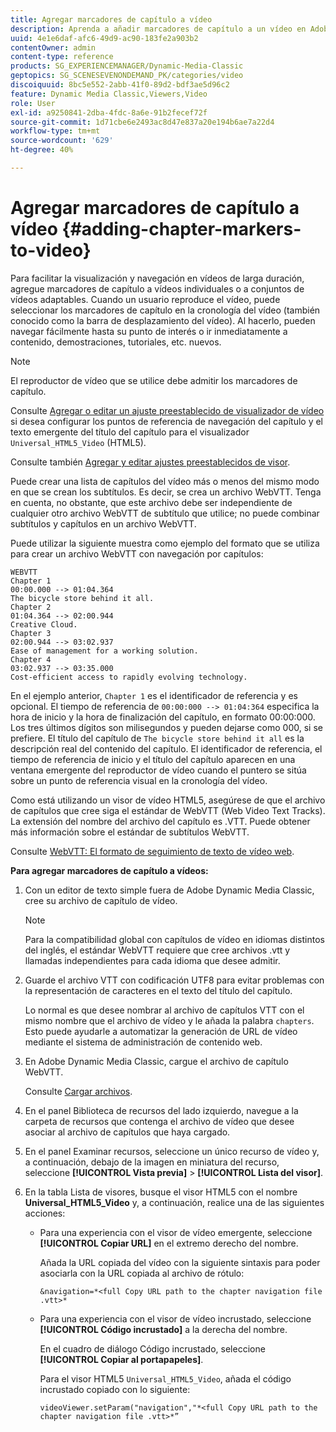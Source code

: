 ```yaml
---
title: Agregar marcadores de capítulo a vídeo
description: Aprenda a añadir marcadores de capítulo a un vídeo en Adobe Dynamic Media Classic.
uuid: 4e1e6daf-afc6-49d9-ac90-183fe2a903b2
contentOwner: admin
content-type: reference
products: SG_EXPERIENCEMANAGER/Dynamic-Media-Classic
geptopics: SG_SCENESEVENONDEMAND_PK/categories/video
discoiquuid: 8bc5e552-2abb-41f0-89d2-bdf3ae5d96c2
feature: Dynamic Media Classic,Viewers,Video
role: User
exl-id: a9250841-2dba-4fdc-8a6e-91b2fecef72f
source-git-commit: 1d71cbe6e2493ac8d47e837a20e194b6ae7a22d4
workflow-type: tm+mt
source-wordcount: '629'
ht-degree: 40%

---
```


# Agregar marcadores de capítulo a vídeo {#adding-chapter-markers-to-video}

Para facilitar la visualización y navegación en vídeos de larga duración, agregue marcadores de capítulo a vídeos individuales o a conjuntos de vídeos adaptables. Cuando un usuario reproduce el vídeo, puede seleccionar los marcadores de capítulo en la cronología del vídeo (también conocido como la barra de desplazamiento del vídeo). Al hacerlo, pueden navegar fácilmente hasta su punto de interés o ir inmediatamente a contenido, demostraciones, tutoriales, etc. nuevos.

>[!NOTE]
>
>El reproductor de vídeo que se utilice debe admitir los marcadores de capítulo.

Consulte [Agregar o editar un ajuste preestablecido de visualizador de vídeo](previewing-videos-video-viewer.md#adding_or_editing_a_video_viewer_preset) si desea configurar los puntos de referencia de navegación del capítulo y el texto emergente del título del capítulo para el visualizador `Universal_HTML5_Video` (HTML5).

Consulte también [Agregar y editar ajustes preestablecidos de visor](application-setup.md#adding_and_editing_viewer_presets).

Puede crear una lista de capítulos del vídeo más o menos del mismo modo en que se crean los subtítulos. Es decir, se crea un archivo WebVTT. Tenga en cuenta, no obstante, que este archivo debe ser independiente de cualquier otro archivo WebVTT de subtítulo que utilice; no puede combinar subtítulos y capítulos en un archivo WebVTT.

Puede utilizar la siguiente muestra como ejemplo del formato que se utiliza para crear un archivo WebVTT con navegación por capítulos:

```as3
WEBVTT 
Chapter 1 
00:00.000 --> 01:04.364 
The bicycle store behind it all. 
Chapter 2 
01:04.364 --> 02:00.944 
Creative Cloud. 
Chapter 3 
02:00.944 --> 03:02.937 
Ease of management for a working solution. 
Chapter 4 
03:02.937 --> 03:35.000 
Cost-efficient access to rapidly evolving technology.
```

En el ejemplo anterior, `Chapter 1` es el identificador de referencia y es opcional. El tiempo de referencia de `00:00:000 --> 01:04:364` especifica la hora de inicio y la hora de finalización del capítulo, en formato 00:00:000. Los tres últimos dígitos son milisegundos y pueden dejarse como 000, si se prefiere. El título del capítulo de `The bicycle store behind it all` es la descripción real del contenido del capítulo. El identificador de referencia, el tiempo de referencia de inicio y el título del capítulo aparecen en una ventana emergente del reproductor de vídeo cuando el puntero se sitúa sobre un punto de referencia visual en la cronología del vídeo.

Como está utilizando un visor de vídeo HTML5, asegúrese de que el archivo de capítulos que cree siga el estándar de WebVTT (Web Video Text Tracks). La extensión del nombre del archivo del capítulo es .VTT. Puede obtener más información sobre el estándar de subtítulos WebVTT.

Consulte [WebVTT: El formato de seguimiento de texto de vídeo web](https://w3c.github.io/webvtt/).

**Para agregar marcadores de capítulo a vídeos:**

1. Con un editor de texto simple fuera de Adobe Dynamic Media Classic, cree su archivo de capítulo de vídeo.

   >[!NOTE]
   >
   >Para la compatibilidad global con capítulos de vídeo en idiomas distintos del inglés, el estándar WebVTT requiere que cree archivos .vtt y llamadas independientes para cada idioma que desee admitir.

1. Guarde el archivo VTT con codificación UTF8 para evitar problemas con la representación de caracteres en el texto del título del capítulo.

   Lo normal es que desee nombrar al archivo de capítulos VTT con el mismo nombre que el archivo de vídeo y le añada la palabra `chapters`. Esto puede ayudarle a automatizar la generación de URL de vídeo mediante el sistema de administración de contenido web.

1. En Adobe Dynamic Media Classic, cargue el archivo de capítulo WebVTT.

   Consulte [Cargar archivos](uploading-files.md#uploading_files).

1. En el panel Biblioteca de recursos del lado izquierdo, navegue a la carpeta de recursos que contenga el archivo de vídeo que desee asociar al archivo de capítulos que haya cargado.
1. En el panel Examinar recursos, seleccione un único recurso de vídeo y, a continuación, debajo de la imagen en miniatura del recurso, seleccione **[!UICONTROL Vista previa]** > **[!UICONTROL Lista del visor]**.
1. En la tabla Lista de visores, busque el visor HTML5 con el nombre **Universal_HTML5_Video** y, a continuación, realice una de las siguientes acciones:

   * Para una experiencia con el visor de vídeo emergente, seleccione **[!UICONTROL Copiar URL]** en el extremo derecho del nombre.

      Añada la URL copiada del vídeo con la siguiente sintaxis para poder asociarla con la URL copiada al archivo de rótulo:

      `&navigation=*<full Copy URL path to the chapter navigation file .vtt>*`

   * Para una experiencia con el visor de vídeo incrustado, seleccione **[!UICONTROL Código incrustado]** a la derecha del nombre.

      En el cuadro de diálogo Código incrustado, seleccione **[!UICONTROL Copiar al portapapeles]**.

      Para el visor HTML5 `Universal_HTML5_Video`, añada el código incrustado copiado con lo siguiente:

      `videoViewer.setParam("navigation","*<full Copy URL path to the chapter navigation file .vtt>*”`
